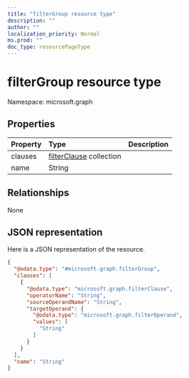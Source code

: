 ```yaml
---
title: "filterGroup resource type"
description: ""
author: ""
localization_priority: Normal
ms.prod: ""
doc_type: resourcePageType
---
```


# filterGroup resource type


Namespace: microsoft.graph



## Properties
|Property|Type|Description|
|:---|:---|:---|
|clauses|[filterClause](../resources/filterclause.md) collection||
|name|String||

## Relationships
None

## JSON representation
Here is a JSON representation of the resource.
<!-- {
  "blockType": "resource",
  "@odata.type": "microsoft.graph.filterGroup"
}
-->
``` json
{
  "@odata.type": "#microsoft.graph.filterGroup",
  "clauses": [
    {
      "@odata.type": "microsoft.graph.filterClause",
      "operatorName": "String",
      "sourceOperandName": "String",
      "targetOperand": {
        "@odata.type": "microsoft.graph.filterOperand",
        "values": [
          "String"
        ]
      }
    }
  ],
  "name": "String"
}
```

